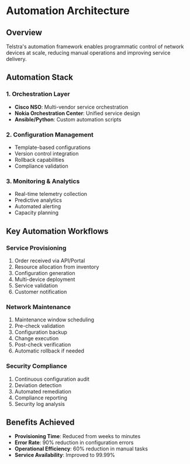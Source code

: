 # Automation Architecture

## Overview
Telstra's automation framework enables programmatic control of network devices at scale, reducing manual operations and improving service delivery.

## Automation Stack

### 1. Orchestration Layer
- **Cisco NSO**: Multi-vendor service orchestration
- **Nokia Orchestration Center**: Unified service design
- **Ansible/Python**: Custom automation scripts

### 2. Configuration Management
- Template-based configurations
- Version control integration
- Rollback capabilities
- Compliance validation

### 3. Monitoring & Analytics
- Real-time telemetry collection
- Predictive analytics
- Automated alerting
- Capacity planning

## Key Automation Workflows

### Service Provisioning
1. Order received via API/Portal
2. Resource allocation from inventory
3. Configuration generation
4. Multi-device deployment
5. Service validation
6. Customer notification

### Network Maintenance
1. Maintenance window scheduling
2. Pre-check validation
3. Configuration backup
4. Change execution
5. Post-check verification
6. Automatic rollback if needed

### Security Compliance
1. Continuous configuration audit
2. Deviation detection
3. Automated remediation
4. Compliance reporting
5. Security log analysis

## Benefits Achieved
- **Provisioning Time**: Reduced from weeks to minutes
- **Error Rate**: 90% reduction in configuration errors
- **Operational Efficiency**: 60% reduction in manual tasks
- **Service Availability**: Improved to 99.99%
